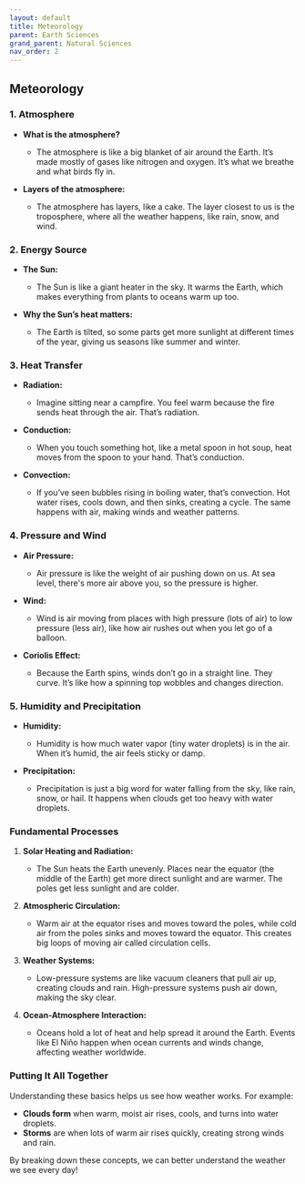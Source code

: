 ```yaml
---
layout: default
title: Meteorology
parent: Earth Sciences
grand_parent: Natural Sciences
nav_order: 2
---
```


## **Meteorology**

### 1. Atmosphere

- **What is the atmosphere?**
  - The atmosphere is like a big blanket of air around the Earth. It’s made mostly of gases like nitrogen and oxygen. It’s what we breathe and what birds fly in.
  
- **Layers of the atmosphere:**
  - The atmosphere has layers, like a cake. The layer closest to us is the troposphere, where all the weather happens, like rain, snow, and wind.

### 2. Energy Source

- **The Sun:**
  - The Sun is like a giant heater in the sky. It warms the Earth, which makes everything from plants to oceans warm up too.
  
- **Why the Sun’s heat matters:**
  - The Earth is tilted, so some parts get more sunlight at different times of the year, giving us seasons like summer and winter.

### 3. Heat Transfer

- **Radiation:**
  - Imagine sitting near a campfire. You feel warm because the fire sends heat through the air. That’s radiation.

- **Conduction:**
  - When you touch something hot, like a metal spoon in hot soup, heat moves from the spoon to your hand. That’s conduction.

- **Convection:**
  - If you’ve seen bubbles rising in boiling water, that’s convection. Hot water rises, cools down, and then sinks, creating a cycle. The same happens with air, making winds and weather patterns.

### 4. Pressure and Wind

- **Air Pressure:**
  - Air pressure is like the weight of air pushing down on us. At sea level, there's more air above you, so the pressure is higher.

- **Wind:**
  - Wind is air moving from places with high pressure (lots of air) to low pressure (less air), like how air rushes out when you let go of a balloon.

- **Coriolis Effect:**
  - Because the Earth spins, winds don’t go in a straight line. They curve. It’s like how a spinning top wobbles and changes direction.

### 5. Humidity and Precipitation

- **Humidity:**
  - Humidity is how much water vapor (tiny water droplets) is in the air. When it’s humid, the air feels sticky or damp.

- **Precipitation:**
  - Precipitation is just a big word for water falling from the sky, like rain, snow, or hail. It happens when clouds get too heavy with water droplets.

### Fundamental Processes

1. **Solar Heating and Radiation:**
   - The Sun heats the Earth unevenly. Places near the equator (the middle of the Earth) get more direct sunlight and are warmer. The poles get less sunlight and are colder.

2. **Atmospheric Circulation:**
   - Warm air at the equator rises and moves toward the poles, while cold air from the poles sinks and moves toward the equator. This creates big loops of moving air called circulation cells.

3. **Weather Systems:**
   - Low-pressure systems are like vacuum cleaners that pull air up, creating clouds and rain. High-pressure systems push air down, making the sky clear.

4. **Ocean-Atmosphere Interaction:**
   - Oceans hold a lot of heat and help spread it around the Earth. Events like El Niño happen when ocean currents and winds change, affecting weather worldwide.

### Putting It All Together

Understanding these basics helps us see how weather works. For example:

- **Clouds form** when warm, moist air rises, cools, and turns into water droplets.
- **Storms** are when lots of warm air rises quickly, creating strong winds and rain.

By breaking down these concepts, we can better understand the weather we see every day!
